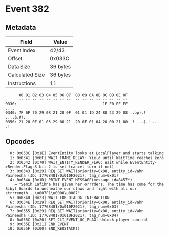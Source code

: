 # Event 382

## Metadata

| Field           | Value    |
|-----------------|----------|
| Event Index     | 42/43    |
| Offset          | 0x033C   |
| Data Size       | 36 bytes |
| Calculated Size | 36 bytes |
| Instructions    | 11       |

```
      00 01 02 03 04 05 06 07  08 09 0A 0B 0C 0D 0E 0F
      -- -- -- -- -- -- -- --  -- -- -- -- -- -- -- --
0330:                                      1E F0 FF FF              ....
0340: 7F 6F 70 29 08 21 20 0F  01 01 1D 24 80 23 29 08  .op).! ....$.#).
0350: 21 20 0F 01 03 29 08 21  20 0F 01 04 20 00 21 00  ! ...).! ... .!.
```

## Opcodes

```
  0: 0x033C [0x1E] EventEntity looks at LocalPlayer and starts talking
  1: 0x0341 [0x6F] WAIT_FRAME_DELAY: Yield until WaitTime reaches zero
  2: 0x0342 [0x70] WAIT_ENTITY_RENDER_FLAG: Wait while EventEntity->Render.Flags3 bit 2 is set (cancel turn if not)
  3: 0x0343 [0x29] REQ_SET_WAIT(priority=0x08, entity_id=Vahn Paineesha (ID: 17768481/0x010F2021), tag_num=0x01)
  4: 0x034A [0x1D] PRINT_EVENT_MESSAGE(message_id=8457*)
    → "Semih Lafihna has given her orrrders. The time has come for the Sibyl Guards to unsheathe our claws and fight with all our strrrength...\u007F1\u0000\u0007"
  5: 0x034D [0x23] WAIT_FOR_DIALOG_INTERACTION
  6: 0x034E [0x29] REQ_SET_WAIT(priority=0x08, entity_id=Vahn Paineesha (ID: 17768481/0x010F2021), tag_num=0x03)
  7: 0x0355 [0x29] REQ_SET_WAIT(priority=0x08, entity_id=Vahn Paineesha (ID: 17768481/0x010F2021), tag_num=0x04)
  8: 0x035C [0x20] SET_CLI_EVENT_UC_FLAG: Unlock player control
  9: 0x035E [0x21] END_EVENT
 10: 0x035F [0x00] END_REQSTACK()
```
